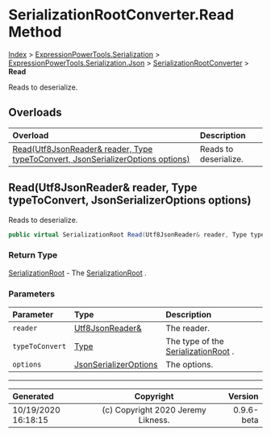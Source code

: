 ﻿# SerializationRootConverter.Read Method

[Index](../index.md) > [ExpressionPowerTools.Serialization](ExpressionPowerTools.Serialization.a.md) > [ExpressionPowerTools.Serialization.Json](ExpressionPowerTools.Serialization.Json.n.md) > [SerializationRootConverter](ExpressionPowerTools.Serialization.Json.SerializationRootConverter.cs.md) > **Read**

Reads to deserialize.

## Overloads

| Overload | Description |
| :-- | :-- |
| [Read(Utf8JsonReader& reader, Type typeToConvert, JsonSerializerOptions options)](#readutf8jsonreader&-reader-type-typetoconvert-jsonserializeroptions-options) | Reads to deserialize. |
## Read(Utf8JsonReader& reader, Type typeToConvert, JsonSerializerOptions options)

Reads to deserialize.

```csharp
public virtual SerializationRoot Read(Utf8JsonReader& reader, Type typeToConvert, JsonSerializerOptions options)
```

### Return Type

 [SerializationRoot](ExpressionPowerTools.Serialization.Serializers.SerializationRoot.cs.md)  - The [SerializationRoot](ExpressionPowerTools.Serialization.Serializers.SerializationRoot.cs.md) .

### Parameters

| Parameter | Type | Description |
| :-- | :-- | :-- |
| `reader` | [Utf8JsonReader&](https://docs.microsoft.com/dotnet/api/system.text.json.utf8jsonreader&) | The reader. |
| `typeToConvert` | [Type](https://docs.microsoft.com/dotnet/api/system.type) | The type of the [SerializationRoot](ExpressionPowerTools.Serialization.Serializers.SerializationRoot.cs.md) . |
| `options` | [JsonSerializerOptions](https://docs.microsoft.com/dotnet/api/system.text.json.jsonserializeroptions) | The options. |



---

| Generated | Copyright | Version |
| :-- | :-: | --: |
| 10/19/2020 16:18:15 | (c) Copyright 2020 Jeremy Likness. | 0.9.6-beta |
